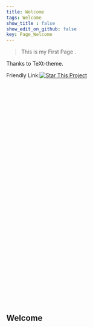 ```yaml
---
title: Welcome
tags: Welcome
show_title : false
show_edit_on_github: false
key: Page_Welcome 
---
```




> This is my First Page .

Thanks to TeXt-theme. 

Friendly Link:[![Star This Project](https://img.shields.io/github/stars/kitian616/jekyll-TeXt-theme.svg?label=Stars&style=social)](https://github.com/kitian616/jekyll-TeXt-theme/)

```










































```

## Welcome